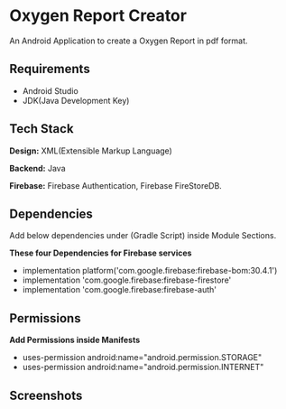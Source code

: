 # Oxygen Report Creator

An Android Application to create a Oxygen Report in pdf format.

## Requirements
- Android Studio
- JDK(Java Development Key)

## Tech Stack

**Design:** XML(Extensible Markup Language)

**Backend:** Java

**Firebase:** Firebase Authentication, Firebase FireStoreDB.

## Dependencies
Add below dependencies under (Gradle Script) inside Module Sections.

**These four Dependencies for Firebase services**
- implementation platform('com.google.firebase:firebase-bom:30.4.1')
-  implementation 'com.google.firebase:firebase-firestore'
- implementation 'com.google.firebase:firebase-auth'

## Permissions

**Add Permissions inside Manifests**

- uses-permission android:name="android.permission.STORAGE"
- uses-permission android:name="android.permission.INTERNET"

## Screenshots